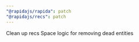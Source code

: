 ```yaml
---
"@rapidajs/rapida": patch
"@rapidajs/recs": patch
---
```


Clean up recs Space logic for removing dead entities
